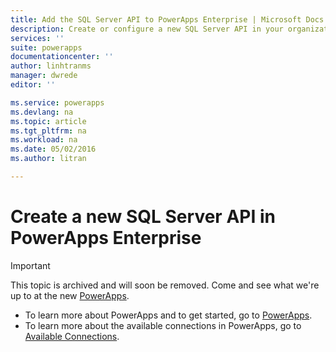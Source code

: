 ```yaml
---
title: Add the SQL Server API to PowerApps Enterprise | Microsoft Docs
description: Create or configure a new SQL Server API in your organization's app service environment and add connection to data on-premises
services: ''
suite: powerapps
documentationcenter: ''
author: linhtranms
manager: dwrede
editor: ''

ms.service: powerapps
ms.devlang: na
ms.topic: article
ms.tgt_pltfrm: na
ms.workload: na
ms.date: 05/02/2016
ms.author: litran

---
```

# Create a new SQL Server API in PowerApps Enterprise
> [!IMPORTANT]
> This topic is archived and will soon be removed. Come and see what we're up to at the new [PowerApps](https://powerapps.microsoft.com). 
> 
> * To learn more about PowerApps and to get started, go to [PowerApps](https://powerapps.microsoft.com).  
> * To learn more about the available connections in PowerApps, go to [Available Connections](https://powerapps.microsoft.com/tutorials/connections-list/). 
> 
> 

<!--Archived
Add the SQL Server API to your organization's (tenant) app service environment. 

## Create the API in the Azure portal

1. In the [Azure portal](https://portal.azure.com/), sign-in with your work account. For example, sign-in with *yourUserName*@*YourCompany*.com. When you do this, you are automatically signed in to your company subscription. 
2. Select **Browse** in the task bar:  
![][14]  
3. In the list, you can scroll to find PowerApps or type in *powerapps*:  
![][15]  
4. In **PowerApps**, select **Manage APIs**.
5. In **Manage APIs**, select **Add** to add the new API.
6. Enter a descriptive **name** for your API. For example, you're adding the SQL Server API for demo, you can name it *SQLServerDemo*.      
7. In **Source**, select **Available APIs** to select the pre-built APIs, and select **SQL Server**. 
8. Select **OK** to complete the steps.

When finished, a new SQL Server API is added to your app service environment.

## Configure connectivity to SQL Server on-premises

You can connect to SQL Server on-premises. To establish this hybrid connectivity, you can leverage existing hybrid networking solutions in Azure, including:

- [ExpressRoute](../expressroute/expressroute-introduction.md)
- [Site-to-site VPN](../vpn-gateway/vpn-gateway-create-site-to-site-rm-powershell.md)
- [Point-to-site connectivity](../vpn-gateway/vpn-gateway-point-to-site-create.md)  

    > [AZURE.NOTE]  Every app service environment has a virtual  network associated with it. You can establish this network connectivity to this virtual network.  
- [Hybrid connections](../app-service-web/web-sites-hybrid-connection-get-started.md)  

    > [AZURE.NOTE]  Every registered API in your app service environment has a corresponding web app. You can establish hybrid connections from this web app just like you can from any other web app.

The following example shows how to create a hybrid connection:  

1. Select the SQL Server API you just created and select the Resource group. In this example, select the API called *sqlconnectordemo*, and select the *DedicatedAses* Resource Group:  
![Resource group](./media/powerapps-create-api-sqlserver/sqlapi.png)

2.  Select the **Resources** tile, and then select the web app with the same name as your SQL Server API. In this example, select *sqlconnectordemo*:  
![Sql Web app](./media/powerapps-create-api-sqlserver/sqlwebapp.png)

3.  In **Settings**, select **Networking**. Select **Configure your hybrid connection endpoints**, and then follow [these instructions](../app-service-web/web-sites-hybrid-connection-get-started.md) to create the hybrid connection:  
![Networking](./media/powerapps-create-api-sqlserver/network.png)

Once your hybrid connection is created and connected, you have enabled the connection to your on-premises server. Next, create the connection to your data and give users access:  
![Hybrid connection](./media/powerapps-create-api-sqlserver/hybridconn.png)

## Create connection for SQL Server API

1. In the Azure portal, open PowerApps, and select **Manage APIs**. A list of the configured APIs is displayed:  
  ![](./media/powerapps-create-api-sqlserver/apilist.png)

2. Select the API you want. In this example, select **SQLServerDemo**, and select **Connections**. 

3. In Connections, select **Add connection**:  
![](./media/powerapps-create-api-sqlserver/addconnection.png)

4. Enter a name for the connection and enter the connection string. Entering the connection string requires you to know some specific properties about the service you're connecting to. For example, if you're connecting to on-premises SQL Server, then you need to know the username, password, and other properties required to successfully make the connection. 

5. Select **Add** to save your changes.

## Summary and next steps
In this topic, you added the SQL Server API to connect to SQL Server on-premises. Next, give users access to the API so it can be added to their apps: 

[Add a connection and give users access](powerapps-manage-api-connection-user-access.md)
-->

[14]: ./media/powerapps-create-api-sqlserver/browseall.png
[15]: ./media/powerapps-create-api-sqlserver/allresources.png
